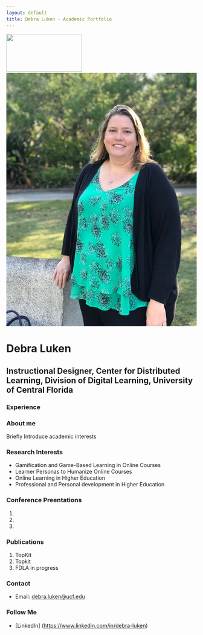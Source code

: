 ```yaml
---
layout: default
title: Debra Luken - Academic Portfolio
---
```

<img src="image.png" width="200" height="100"> ![Debra Luken on UCF Main Campus](/assets/professional-bio.JPG)

# Debra Luken

## Instructional Designer, Center for Distributed Learning, Division of Digital Learning, University of Central Florida  

### Experience



### About me
Briefly Introduce academic interests

### Research Interests
- Gamification and Game-Based Learning in Online Courses
- Learner Personas to Humanize Online Courses
- Online Learning in Higher Education
- Professional and Personal development in Higher Education

### Conference Preentations 

1. 
2.  
3.  

### Publications

1. TopKit
2. Topkit
3. FDLA in progress

### Contact
- Email: debra.luken@ucf.edu

### Follow Me

- [LinkedIn] (https://www.linkedin.com/in/debra-luken)



